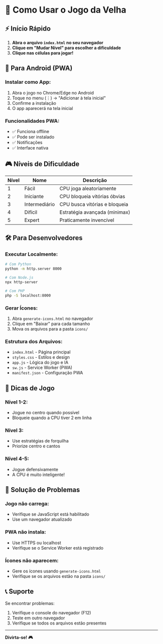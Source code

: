 # 🚀 Como Usar o Jogo da Velha

## ⚡ Início Rápido

1. **Abra o arquivo `index.html` no seu navegador**
2. **Clique em "Mudar Nível" para escolher a dificuldade**
3. **Clique nas células para jogar!**

## 📱 Para Android (PWA)

### Instalar como App:
1. Abra o jogo no Chrome/Edge no Android
2. Toque no menu (⋮) → "Adicionar à tela inicial"
3. Confirme a instalação
4. O app aparecerá na tela inicial

### Funcionalidades PWA:
- ✅ Funciona offline
- ✅ Pode ser instalado
- ✅ Notificações
- ✅ Interface nativa

## 🎮 Níveis de Dificuldade

| Nível | Nome | Descrição |
|-------|------|-----------|
| 1 | Fácil | CPU joga aleatoriamente |
| 2 | Iniciante | CPU bloqueia vitórias óbvias |
| 3 | Intermediário | CPU busca vitórias e bloqueia |
| 4 | Difícil | Estratégia avançada (minimax) |
| 5 | Expert | Praticamente invencível |

## 🛠️ Para Desenvolvedores

### Executar Localmente:
```bash
# Com Python
python -m http.server 8000

# Com Node.js
npx http-server

# Com PHP
php -S localhost:8000
```

### Gerar Ícones:
1. Abra `generate-icons.html` no navegador
2. Clique em "Baixar" para cada tamanho
3. Mova os arquivos para a pasta `icons/`

### Estrutura dos Arquivos:
- `index.html` - Página principal
- `styles.css` - Estilos e design
- `app.js` - Lógica do jogo e IA
- `sw.js` - Service Worker (PWA)
- `manifest.json` - Configuração PWA

## 🎯 Dicas de Jogo

### Nível 1-2:
- Jogue no centro quando possível
- Bloqueie quando a CPU tiver 2 em linha

### Nível 3:
- Use estratégias de forquilha
- Priorize centro e cantos

### Nível 4-5:
- Jogue defensivamente
- A CPU é muito inteligente!

## 🔧 Solução de Problemas

### Jogo não carrega:
- Verifique se JavaScript está habilitado
- Use um navegador atualizado

### PWA não instala:
- Use HTTPS ou localhost
- Verifique se o Service Worker está registrado

### Ícones não aparecem:
- Gere os ícones usando `generate-icons.html`
- Verifique se os arquivos estão na pasta `icons/`

## 📞 Suporte

Se encontrar problemas:
1. Verifique o console do navegador (F12)
2. Teste em outro navegador
3. Verifique se todos os arquivos estão presentes

---

**Divirta-se! 🎮** 